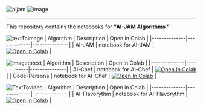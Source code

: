 
![aijam](https://github.com/user-attachments/assets/f578a609-a1cc-4ba0-b05e-99c931e5cf84)
![image](https://github.com/user-attachments/assets/6e538b8c-97c1-4c03-825a-99fbdc956a78)

----------------------
This repository contains the notebooks for **"AI-JAM Algorithms "** .


![textToimage](https://github.com/user-attachments/assets/7760b721-aa29-4182-9aa3-6cc61d5ade70)
| Algorithm | Description | Open in Colab |
|--------------|-------------|---------------|
| AI-JAM   | notebook for AI-JAM | [![Open In Colab](https://colab.research.google.com/assets/colab-badge.svg)](https://colab.research.google.com/drive/1rbKZP0LSf85yOzNTSP6U-vmIZzMP7K6k?usp=sharing) |

![imagetotext](https://github.com/user-attachments/assets/fa4295e8-b0ff-45d5-ad76-40e16330bf21)
| Algorithm | Description | Open in Colab |
|--------------|-------------|---------------|
| AI-Chef   | notebook for AI-Chef | [![Open In Colab](https://colab.research.google.com/assets/colab-badge.svg)](https://colab.research.google.com/drive/1fMCtGGL7qlx27U9GoRWCT7-jOMW0nKum?usp=sharing) |
| Code-Persona   | notebook for AI-Chef | [![Open In Colab](https://colab.research.google.com/assets/colab-badge.svg)]([https://colab.research.google.com/drive/1fMCtGGL7qlx27U9GoRWCT7-jOMW0nKum?usp=sharing](https://colab.research.google.com/drive/1_8H98IQmnkTaj_LiYo1Jb8xl0BJ3_NW8?usp=sharing)) |

![TextTovideo](https://github.com/user-attachments/assets/4402ed27-3d5a-4847-918d-8e863a06ff4a)
| Algorithm | Description | Open in Colab |
|--------------|-------------|---------------|
| AI-Flavorythm    | notebook for AI-Flavorythm | [![Open In Colab](https://colab.research.google.com/assets/colab-badge.svg)](https://colab.research.google.com/drive/1_9jjBZy08Akd7ZgmRJ5cT8q2xR2Mxm-C?usp=sharing) |




